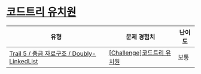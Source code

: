 # [코드트리 유치원](https://www.codetree.ai/trails/complete/curated-cards/challenge-codetree-kindergarden)

|유형|문제 경험치|난이도|
|---|---|---|
|[Trail 5 / 중급 자료구조 / Doubly-LinkedList](https://www.codetree.ai/trail-info/intermediate-mid/)|[[Challenge]코드트리 유치원](https://www.codetree.ai/trails/complete/curated-cards/challenge-codetree-kindergarden/)|보통|

